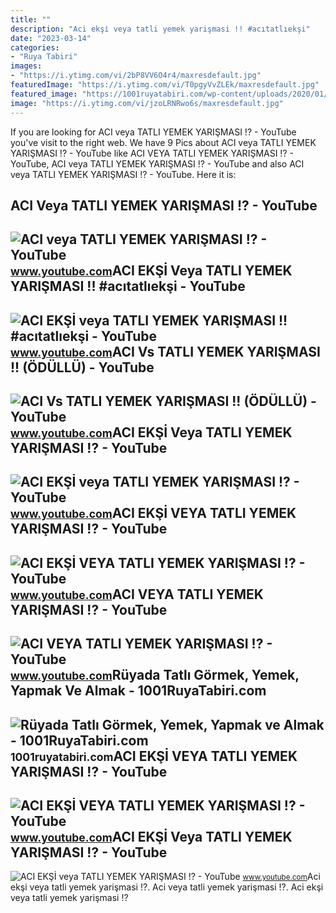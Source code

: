 ```yaml
---
title: ""
description: "Aci ekşi̇ veya tatli yemek yarişmasi !! #acıtatlıekşi"
date: "2023-03-14"
categories:
- "Ruya Tabiri"
images:
- "https://i.ytimg.com/vi/2bP8VV6O4r4/maxresdefault.jpg"
featuredImage: "https://i.ytimg.com/vi/T0pgyVvZLEk/maxresdefault.jpg"
featured_image: "https://1001ruyatabiri.com/wp-content/uploads/2020/01/ruyada-tatli-gormek-ruyada-tatli-yemek-tatli-alamk-tatli-yapmak-1001ruyatabiri.jpg?v=1579616825"
image: "https://i.ytimg.com/vi/jzoLRNRwo6s/maxresdefault.jpg"
---
```


If you are looking for ACI veya TATLI YEMEK YARIŞMASI !? - YouTube you've visit to the right web. We have 9 Pics about ACI veya TATLI YEMEK YARIŞMASI !? - YouTube like ACI VEYA TATLI YEMEK YARIŞMASI !? - YouTube, ACI veya TATLI YEMEK YARIŞMASI !? - YouTube and also ACI veya TATLI YEMEK YARIŞMASI !? - YouTube. Here it is:

ACI Veya TATLI YEMEK YARIŞMASI !? - YouTube
-------------------------------------------

 ![ACI veya TATLI YEMEK YARIŞMASI !? - YouTube](https://i.ytimg.com/vi/T0pgyVvZLEk/maxresdefault.jpg) <small>www.youtube.com</small>ACI EKŞİ Veya TATLI YEMEK YARIŞMASI !! #acıtatlıekşi - YouTube
--------------------------------------------------------------

 ![ACI EKŞİ veya TATLI YEMEK YARIŞMASI !! #acıtatlıekşi - YouTube](https://i.ytimg.com/vi/2bP8VV6O4r4/maxresdefault.jpg) <small>www.youtube.com</small>ACI Vs TATLI YEMEK YARIŞMASI !! (ÖDÜLLÜ) - YouTube
--------------------------------------------------

 ![ACI Vs TATLI YEMEK YARIŞMASI !! (ÖDÜLLÜ) - YouTube](https://i.ytimg.com/vi/TADMC3fCpVw/maxresdefault.jpg) <small>www.youtube.com</small>ACI EKŞİ Veya TATLI YEMEK YARIŞMASI !? - YouTube
------------------------------------------------

 ![ACI EKŞİ veya TATLI YEMEK YARIŞMASI !? - YouTube](https://i.ytimg.com/vi/maWsCjn2FEg/maxresdefault.jpg) <small>www.youtube.com</small>ACI EKŞİ VEYA TATLI YEMEK YARIŞMASI !? - YouTube
------------------------------------------------

 ![ACI EKŞİ VEYA TATLI YEMEK YARIŞMASI !? - YouTube](https://i.ytimg.com/vi/K6mUZA1jghI/maxresdefault.jpg) <small>www.youtube.com</small>ACI VEYA TATLI YEMEK YARIŞMASI !? - YouTube
-------------------------------------------

 ![ACI VEYA TATLI YEMEK YARIŞMASI !? - YouTube](https://i.ytimg.com/vi/cqO0i8fg0E4/maxresdefault.jpg) <small>www.youtube.com</small>Rüyada Tatlı Görmek, Yemek, Yapmak Ve Almak - 1001RuyaTabiri.com
----------------------------------------------------------------

 ![Rüyada Tatlı Görmek, Yemek, Yapmak ve Almak - 1001RuyaTabiri.com](https://1001ruyatabiri.com/wp-content/uploads/2020/01/ruyada-tatli-gormek-ruyada-tatli-yemek-tatli-alamk-tatli-yapmak-1001ruyatabiri.jpg?v=1579616825) <small>1001ruyatabiri.com</small>ACI EKŞİ VEYA TATLI YEMEK YARIŞMASI !? - YouTube
------------------------------------------------

 ![ACI EKŞİ VEYA TATLI YEMEK YARIŞMASI !? - YouTube](https://i.ytimg.com/vi/jzoLRNRwo6s/maxresdefault.jpg) <small>www.youtube.com</small>ACI EKŞİ Veya TATLI YEMEK YARIŞMASI !? - YouTube
------------------------------------------------

 ![ACI EKŞİ veya TATLI YEMEK YARIŞMASI !? - YouTube](https://i.ytimg.com/vi/Kg6mALuL0kc/maxresdefault.jpg) <small>www.youtube.com</small>Aci ekşi̇ veya tatli yemek yarişmasi !?. Aci veya tatli yemek yarişmasi !?. Aci ekşi̇ veya tatli yemek yarişmasi !?

